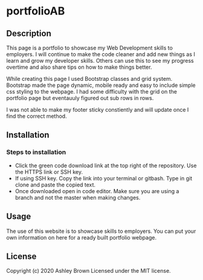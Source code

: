# portfolioAB

## Description 

This page is a portfolio to showcase my Web Development skills to employers.
I will continue to make the code cleaner and add new things as I learn and grow 
my developer skills. Others can use this to see my progress overtime and also share 
tips on how to make things better. 

While creating this page I used Bootstrap classes and grid system. Bootstrap made the page 
dynamic, mobile ready and easy to include simple css styling to the webpage. I had some difficulty 
with the grid on the portfolio page but eventauuly figured out sub rows in rows. 

I was not able to make my footer sticky constiently and will update once I find the correct method. 


## Installation

### Steps  to installation 
* Click the green code download link at the top right of the repository. Use the HTTPS link or SSH key.
* If using SSH key. Copy the link into your terminal or gitbash. Type in git clone and paste the copied text. 
* Once downloaded open in code editor. Make sure you are using a branch and not the master when making changes. 

## Usage 
The use of this website is to showcase skills to employers. You can put your own information on here for a ready built
portfolio webpage. 


## License 

Copyright (c) 2020 Ashley Brown 
Licensed under the MIT license. 